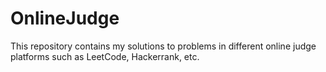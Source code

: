 # OnlineJudge
This repository contains my solutions to problems in different online judge platforms such as LeetCode, Hackerrank, etc.
